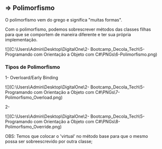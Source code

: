 ## => Polimorfismo

O polimorfismo vem do grego e significa "muitas formas".

Com o polimorfismo, podemos sobrescrever métodos das classes filhas para que se comportem de maneira diferente e ter sua própria implementação.

![](C:\Users\Admin\Desktop\DigitalOne\2- Bootcamp_Decola_Tech\5- Programando com Orientação a Objeto com C#\PNGs\6-Polimorfismo.png)



### Tipos de Polimorfismo

1- Overloard/Early Binding

![](C:\Users\Admin\Desktop\DigitalOne\2- Bootcamp_Decola_Tech\5- Programando com Orientação a Objeto com C#\PNGs\7-Polimorfismo_Overload.png)



2- 

![](C:\Users\Admin\Desktop\DigitalOne\2- Bootcamp_Decola_Tech\5- Programando com Orientação a Objeto com C#\PNGs\8-Polimorfismo_Override.png)

OBS: Temos que colocar o 'virtual' no método base para que o mesmo possa ser sobreescrevido por outra classe;
